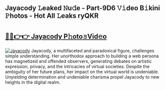 ## Jayacody 𝙻eaked 𝙽u𝚍e - Part-9D6 𝚅𝚒deo B𝚒kini 𝙿hotos - Hot All 𝙻eaks ryQKR

# <h2><a href="http://ld02rtp.urlbe.top/?page=Jayacody">🔗🔗👉👉 Jayacody P𝚑oto𝚜Vid𝚎o</a></h2>

[![Jayacody](https://i.imgur.com/eBuTRDB.gif)](http://ld02rtp.urlbe.top/?page=Jayacody)
Jayacody, a multifaceted and paradoxical figure, challenges simple understanding. Her unorthodox approach to building a web persona has magnetized and offended observers, generating debates on artistic expression, privacy, and the intricacies of virtual societies. Despite the ambiguity of her future plans, her impact on the virtual world is undeniable. Unyielding determination and undeniable charisma propel Jayacody to new heights in the digital realm.
